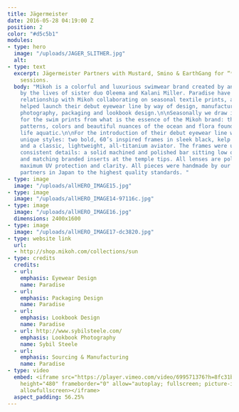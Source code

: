 ```yaml
---
title: Jägermeister
date: 2016-05-28 04:19:00 Z
position: 2
color: "#d5c5b1"
modules:
- type: hero
  image: "/uploads/JAGER_SLITHER.jpg"
  alt: 
- type: text
  excerpt: Jägermeister Partners with Mustard, Smino & EarthGang for “**Meister Class**”
    sessions.
  body: "Mikoh is a colorful and luxurious swimwear brand created by and inspired
    by the lives of sister duo Oleema and Kalani Miller. Paradise have a longstanding
    relationship with Mikoh collaborating on seasonal textile prints, and in 2015
    helped launch their debut eyewear line by way of design, manufacturing, product
    photography, packaging and lookbook design.\n\nSeasonally we draw inspiration
    for the swim prints from what is the essence of the Mikoh brand: the textures,
    patterns, colors and beautiful nuances of the ocean and flora found in an endless
    life aquatic.\n\nFor the introduction of their debut eyewear line we created three
    unique styles: two bold, 60’s inspired frames in sleek black, kelp and sand acetate,
    and a classic, lightweight, all-titanium aviator. The frames were unified with
    consistent details: a solid machined and polished bar sitting low on the temples
    and matching branded inserts at the temple tips. All lenses are polarized for
    maximum UV protection and clarity. All pieces were handmade by our manufacturing
    partners in Japan to the highest quality standards. "
- type: image
  image: "/uploads/allHERO_IMAGE15.jpg"
- type: image
  image: "/uploads/allHERO_IMAGE14-97116c.jpg"
- type: image
  image: "/uploads/allHERO_IMAGE16.jpg"
  dimensions: 2400x1600
- type: image
  image: "/uploads/allHERO_IMAGE17-dc3820.jpg"
- type: website link
  url:
  - http://shop.mikoh.com/collections/sun
- type: credits
  credits:
  - url: 
    emphasis: Eyewear Design
    name: Paradise
  - url: 
    emphasis: Packaging Design
    name: Paradise
  - url: 
    emphasis: Lookbook Design
    name: Paradise
  - url: http://www.sybilsteele.com/
    emphasis: Lookbook Photography
    name: Sybil Steele
  - url: 
    emphasis: Sourcing & Manufacturing
    name: Paradise
- type: video
  embed: <iframe src="https://player.vimeo.com/video/699571376?h=8fc31b3867" width="640"
    height="480" frameborder="0" allow="autoplay; fullscreen; picture-in-picture"
    allowfullscreen></iframe>
  aspect_padding: 56.25%
---
```


